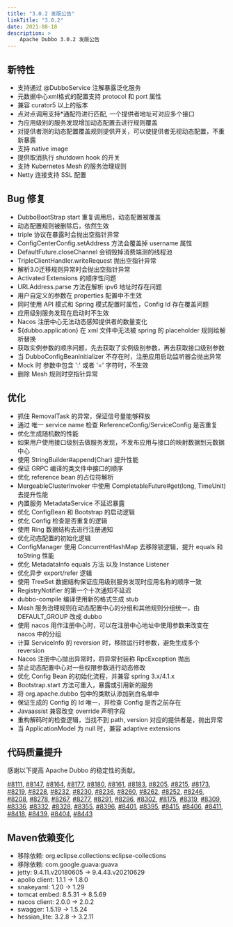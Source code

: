 ```yaml
---
title: "3.0.2 发版公告"
linkTitle: "3.0.2"
date: 2021-08-18
description: >
    Apache Dubbo 3.0.2 发版公告
---
```


## 新特性
- 支持通过 @DubboService 注解暴露泛化服务
- 元数据中心xml格式的配置支持 protocol 和 port 属性
- 兼容 curator5 以上的版本
- 点对点调用支持*通配符进行匹配, 一个提供者地址可对应多个接口
- 为应用级别的服务发现增加动态配置去进行规则覆盖
- 对提供者测的动态配置覆盖规则提供开关，可以使提供者无视动态配置，不重新暴露
- 支持 native image
- 提供取消执行 shutdown hook 的开关
- 支持 Kubernetes Mesh 的服务治理规则
- Netty 连接支持 SSL 配置

## Bug 修复
- DubboBootStrap start 重复调用后，动态配置被覆盖
- 动态配置规则被删除后，依然生效
- triple 协议在暴露时会抛出空指针异常
- ConfigCenterConfig.setAddress 方法会覆盖掉 username 属性
- DefaultFuture.closeChannel 会销毁掉消费端测的线程池
- TripleClientHandler.writeRequest 抛出空指针异常
- 解析3.0迁移规则异常时会抛出空指针异常
- Activated Extensions 的顺序性问题
- URLAddress.parse 方法在解析 ipv6 地址时存在问题
- 用户自定义的参数在 properties 配置中不生效
- 同时使用 API 模式和 Spring 模式配置时属性，Config Id 存在覆盖问题
- 应用级别服务发现在启动时不生效
- Nacos 注册中心无法动态感知提供者的数量变化
- ${dubbo.application} 在 xml 文件中无法被 spring 的 placeholder 规则给解析替换
- 获取实例参数的顺序问题，先去获取了实例级别参数，再去获取接口级别参数
- 当 DubboConfigBeanInitializer 不存在时，注册应用启动监听器会抛出异常
- Mock 时 参数中包含 ':' 或者 '=' 字符时，不生效
- 删除 Mesh 规则时空指针异常

## 优化
- 抓住 RemovalTask 的异常，保证信号量能够释放
- 通过 唯一 service name 检查 ReferenceConfig/ServiceConfig 是否重复
- 优化生成随机数的性能
- 如果用户使用接口级别去做服务发现，不发布应用与接口的映射数据到元数据中心
- 使用 StringBuilder#append(Char) 提升性能
- 保证 GRPC 编译的类文件中接口的顺序
- 优化 reference bean 的占位符解析
- MergeableClusterInvoker 中使用 CompletableFuture#get(long, TimeUnit) 去提升性能
- 内置服务 MetadataService 不延迟暴露
- 优化 ConfigBean 和 Bootstrap 的启动逻辑
- 优化 Config 检查是否重复的逻辑
- 使用 Ring 数据结构去进行注册通知
- 优化动态配置的初始化逻辑
- ConfigManager 使用 ConcurrentHashMap 去移除锁逻辑，提升 equals 和 toString 性能
- 优化 MetadataInfo equals 方法 以及 Instance Listener
- 优化异步 export/refer 逻辑
- 使用 TreeSet 数据结构保证应用级别服务发现时应用名称的顺序一致
- RegistryNotifier 的第一个十次通知不延迟
- dubbo-compile 编译使用新的格式生成 stub
- Mesh 服务治理规则在动态配置中心的分组和其他规则分组统一，由 DEFAULT_GROUP 改成 dubbo
- 使用 nacos 用作注册中心时，可以在注册中心地址中使用参数来改变在 nacos 中的分组
- 计算 ServiceInfo 的 reversion 时，移除运行时参数，避免生成多个 reversion
- Nacos 注册中心抛出异常时，将异常封装称 RpcException 抛出
- 禁止动态配置中心对一些权限参数进行动态修改
- 优化 Config Bean 的初始化流程，并兼容 spring 3.x/4.1.x
- Bootstrap.start 方法可重入，暴露或引用新的服务
- 将 org.apache.dubbo 包中的类默认添加到白名单中
- 保证生成的 Config 的 Id 唯一，并检查 Config 是否之前存在
- Javaassist 兼容改变 override 声明字段
- 重构解码时的检查逻辑，当找不到 path, version 对应的提供者是，抛出异常
- 当 ApplicationModel 为 null 时，兼容 adaptive extensions

## 代码质量提升

感谢以下提高 Apache Dubbo 的稳定性的贡献。

[#8111](https://github.com/apache/dubbo/pull/8111), 
[#8147](https://github.com/apache/dubbo/pull/8147), 
[#8164](https://github.com/apache/dubbo/pull/8164), 
[#8177](https://github.com/apache/dubbo/pull/8177), 
[#8180](https://github.com/apache/dubbo/pull/8180), 
[#8161](https://github.com/apache/dubbo/pull/8161), 
[#8183](https://github.com/apache/dubbo/pull/8183), 
[#8205](https://github.com/apache/dubbo/pull/8205), 
[#8215](https://github.com/apache/dubbo/pull/8215), 
[#8173](https://github.com/apache/dubbo/pull/8173), 
[#8219](https://github.com/apache/dubbo/pull/8219), 
[#8228](https://github.com/apache/dubbo/pull/8228), 
[#8232](https://github.com/apache/dubbo/pull/8232), 
[#8230](https://github.com/apache/dubbo/pull/8230), 
[#8236](https://github.com/apache/dubbo/pull/8236), 
[#8260](https://github.com/apache/dubbo/pull/8260), 
[#8262](https://github.com/apache/dubbo/pull/8262), 
[#8252](https://github.com/apache/dubbo/pull/8252), 
[#8246](https://github.com/apache/dubbo/pull/8246), 
[#8208](https://github.com/apache/dubbo/pull/8208), 
[#8278](https://github.com/apache/dubbo/pull/8278), 
[#8267](https://github.com/apache/dubbo/pull/8267), 
[#8277](https://github.com/apache/dubbo/pull/8277), 
[#8291](https://github.com/apache/dubbo/pull/8291), 
[#8296](https://github.com/apache/dubbo/pull/8296), 
[#8302](https://github.com/apache/dubbo/pull/8302), 
[#8175](https://github.com/apache/dubbo/pull/8175), 
[#8319](https://github.com/apache/dubbo/pull/8319), 
[#8309](https://github.com/apache/dubbo/pull/8309), 
[#8336](https://github.com/apache/dubbo/pull/8336), 
[#8332](https://github.com/apache/dubbo/pull/8332), 
[#8328](https://github.com/apache/dubbo/pull/8328), 
[#8355](https://github.com/apache/dubbo/pull/8355), 
[#8396](https://github.com/apache/dubbo/pull/8396), 
[#8401](https://github.com/apache/dubbo/pull/8401), 
[#8395](https://github.com/apache/dubbo/pull/8395), 
[#8415](https://github.com/apache/dubbo/pull/8415), 
[#8406](https://github.com/apache/dubbo/pull/8406), 
[#8411](https://github.com/apache/dubbo/pull/8411), 
[#8418](https://github.com/apache/dubbo/pull/8418), 
[#8439](https://github.com/apache/dubbo/pull/8439), 
[#8404](https://github.com/apache/dubbo/pull/8404), 
[#8443](https://github.com/apache/dubbo/pull/8443)


## Maven依赖变化
- 移除依赖: org.eclipse.collections:eclipse-collections
- 移除依赖: com.google.guava:guava
- jetty: 9.4.11.v20180605 -> 9.4.43.v20210629
- apollo client: 1.1.1 -> 1.8.0
- snakeyaml: 1.20 -> 1.29
- tomcat embed: 8.5.31 -> 8.5.69
- nacos client: 2.0.0 -> 2.0.2
- swagger: 1.5.19 -> 1.5.24
- hessian_lite: 3.2.8 -> 3.2.11

